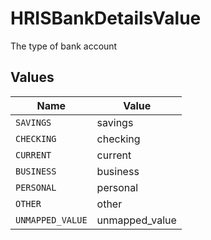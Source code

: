 # HRISBankDetailsValue

The type of bank account


## Values

| Name             | Value            |
| ---------------- | ---------------- |
| `SAVINGS`        | savings          |
| `CHECKING`       | checking         |
| `CURRENT`        | current          |
| `BUSINESS`       | business         |
| `PERSONAL`       | personal         |
| `OTHER`          | other            |
| `UNMAPPED_VALUE` | unmapped_value   |